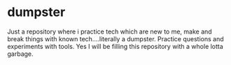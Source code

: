 # dumpster

Just a repository where i practice tech which are new to me, make and break things with known tech....literally a dumpster.
Practice questions and experiments with tools.
Yes I will be filling this repository with a whole lotta garbage.
